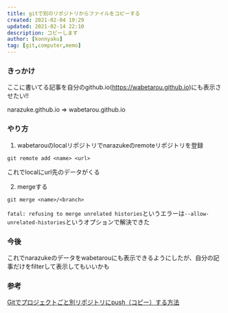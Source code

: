 ```yaml
---
title: gitで別のリポジトリからファイルをコピーする
created: 2021-02-04 19:29
updated: 2021-02-14 22:10
description: コピーします
author: [konnyaku]
tag: [git,computer,memo]
---
```


### きっかけ
ここに書いてる記事を自分のgithub.io(https://wabetarou.github.io)にも表示させたい!!

narazuke.github.io => wabetarou.github.io

### やり方
1. wabetarouのlocalリポジトリでnarazukeのremoteリポジトリを登録
```
git remote add <name> <url>
```
これでlocalにurl先のデータがくる

2. mergeする
```
git merge <name>/<branch>
```
`fatal: refusing to merge unrelated histories`というエラーは`--allow-unrelated-histories`というオプションで解決できた

### 今後
これでnarazukeのデータをwabetarouにも表示できるようにしたが、自分の記事だけをfilterして表示してもいいかも




### 参考
[Gitでプロジェクトごと別リポジトリにpush（コピー）する方法](https://chat-rate.com/it/1789/)
